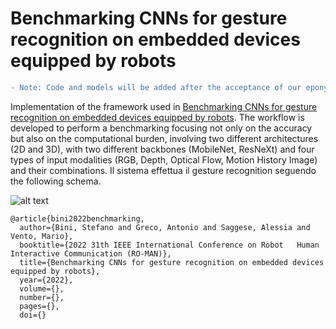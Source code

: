 # Benchmarking CNNs for gesture recognition on embedded devices equipped by robots
```diff
- Note: Code and models will be added after the acceptance of our eponymous work.
```
Implementation of the framework used in [Benchmarking CNNs for gesture recognition on embedded devices equipped by robots](link). The workflow is developed to perform a benchmarking focusing not only on the accuracy but also on the computational burden, involving two different architectures (2D and 3D), with two different backbones (MobileNet, ResNeXt) and four types of input modalities (RGB, Depth, Optical Flow, Motion History Image) and their combinations.
Il sistema effettua il gesture recognition seguendo the following schema.

![alt text](https://github.com/stefanobini/gesture_recognition/blob/main/workflow.png)

```bibtext
@article{bini2022benchmarking,
  author={Bini, Stefano and Greco, Antonio and Saggese, Alessia and Vento, Mario},
  booktitle={2022 31th IEEE International Conference on Robot   Human Interactive Communication (RO-MAN)},
  title={Benchmarking CNNs for gesture recognition on embedded devices equipped by robots},
  year={2022},
  volume={},
  number={},
  pages={},
  doi={}
```
